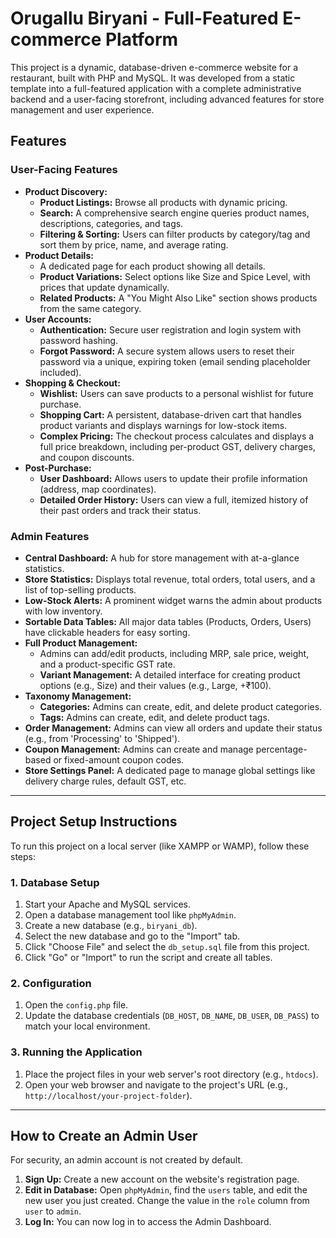 # Orugallu Biryani - Full-Featured E-commerce Platform

This project is a dynamic, database-driven e-commerce website for a restaurant, built with PHP and MySQL. It was developed from a static template into a full-featured application with a complete administrative backend and a user-facing storefront, including advanced features for store management and user experience.

## Features

### User-Facing Features
- **Product Discovery:**
    - **Product Listings:** Browse all products with dynamic pricing.
    - **Search:** A comprehensive search engine queries product names, descriptions, categories, and tags.
    - **Filtering & Sorting:** Users can filter products by category/tag and sort them by price, name, and average rating.
- **Product Details:**
    - A dedicated page for each product showing all details.
    - **Product Variations:** Select options like Size and Spice Level, with prices that update dynamically.
    - **Related Products:** A "You Might Also Like" section shows products from the same category.
- **User Accounts:**
    - **Authentication:** Secure user registration and login system with password hashing.
    - **Forgot Password:** A secure system allows users to reset their password via a unique, expiring token (email sending placeholder included).
- **Shopping & Checkout:**
    - **Wishlist:** Users can save products to a personal wishlist for future purchase.
    - **Shopping Cart:** A persistent, database-driven cart that handles product variants and displays warnings for low-stock items.
    - **Complex Pricing:** The checkout process calculates and displays a full price breakdown, including per-product GST, delivery charges, and coupon discounts.
- **Post-Purchase:**
    - **User Dashboard:** Allows users to update their profile information (address, map coordinates).
    - **Detailed Order History:** Users can view a full, itemized history of their past orders and track their status.

### Admin Features
- **Central Dashboard:** A hub for store management with at-a-glance statistics.
- **Store Statistics:** Displays total revenue, total orders, total users, and a list of top-selling products.
- **Low-Stock Alerts:** A prominent widget warns the admin about products with low inventory.
- **Sortable Data Tables:** All major data tables (Products, Orders, Users) have clickable headers for easy sorting.
- **Full Product Management:**
    - Admins can add/edit products, including MRP, sale price, weight, and a product-specific GST rate.
    - **Variant Management:** A detailed interface for creating product options (e.g., Size) and their values (e.g., Large, +₹100).
- **Taxonomy Management:**
    - **Categories:** Admins can create, edit, and delete product categories.
    - **Tags:** Admins can create, edit, and delete product tags.
- **Order Management:** Admins can view all orders and update their status (e.g., from 'Processing' to 'Shipped').
- **Coupon Management:** Admins can create and manage percentage-based or fixed-amount coupon codes.
- **Store Settings Panel:** A dedicated page to manage global settings like delivery charge rules, default GST, etc.

---

## Project Setup Instructions

To run this project on a local server (like XAMPP or WAMP), follow these steps:

### 1. Database Setup
1.  Start your Apache and MySQL services.
2.  Open a database management tool like `phpMyAdmin`.
3.  Create a new database (e.g., `biryani_db`).
4.  Select the new database and go to the "Import" tab.
5.  Click "Choose File" and select the `db_setup.sql` file from this project.
6.  Click "Go" or "Import" to run the script and create all tables.

### 2. Configuration
1.  Open the `config.php` file.
2.  Update the database credentials (`DB_HOST`, `DB_NAME`, `DB_USER`, `DB_PASS`) to match your local environment.

### 3. Running the Application
1.  Place the project files in your web server's root directory (e.g., `htdocs`).
2.  Open your web browser and navigate to the project's URL (e.g., `http://localhost/your-project-folder`).

---

## How to Create an Admin User

For security, an admin account is not created by default.
1.  **Sign Up:** Create a new account on the website's registration page.
2.  **Edit in Database:** Open `phpMyAdmin`, find the `users` table, and edit the new user you just created. Change the value in the `role` column from `user` to `admin`.
3.  **Log In:** You can now log in to access the Admin Dashboard.
